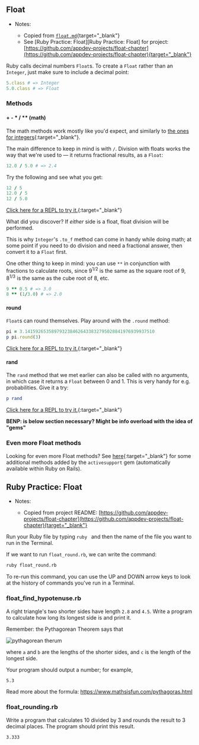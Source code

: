 ## Float

- Notes:

  - Copied from [`float.md`](https://github.com/firstdraft/appdev-chapters/blob/benp-edits/float.md){target="_blank"}
  - See [Ruby Practice: Float][Ruby Practice: Float] for project: [https://github.com/appdev-projects/float-chapter](https://github.com/appdev-projects/float-chapter){target="_blank"}

Ruby calls decimal numbers `Float`s. To create a `Float` rather than an `Integer`, just make sure to include a decimal point:

```ruby
5.class # => Integer
5.0.class # => Float
```

### Methods

#### + - * / ** (math)

The math methods work mostly like you'd expect, and similarly to [the ones for integers](https://chapters.firstdraft.com/chapters/760#-------math){:target="_blank"}.

The main difference to keep in mind is with `/`. Division with floats works the way that we're used to — it returns fractional results, as a `Float`:

```ruby
12.0 / 5.0 # => 2.4
```

Try the following and see what you get:

```ruby
12 / 5
12.0 / 5
12 / 5.0
```

[Click here for a REPL to try it.](https://repl.it/@raghubetina/Float-math){:target="_blank"}

What did you discover? If _either_ side is a float, float division will be performed.

This is why `Integer`'s `.to_f` method can come in handy while doing math; at some point if you need to do division and need a fractional answer, then convert it to a `Float` first.

One other thing to keep in mind: you can use `**` in conjunction with fractions to calculate roots, since 9<sup>1/2</sup> is the same as the square root of 9, 8<sup>1/3</sup> is the same as the cube root of 8, etc.

```ruby
9 ** 0.5 # => 3.0
8 ** (1/3.0) # => 2.0
```

#### round

`Float`s can round themselves. Play around with the `.round` method:

```ruby
pi = 3.1415926535897932384626433832795028841976939937510
p pi.round(3)
```

[Click here for a REPL to try it.](https://repl.it/@raghubetina/round){:target="_blank"}

#### rand

The `rand` method that we met earlier can also be called with no arguments, in which case it returns a `Float` between 0 and 1. This is very handy for e.g. probabilities. Give it a try:

```ruby
p rand
```

[Click here for a REPL to try it.](https://repl.it/@raghubetina/float-rand){:target="_blank"}

**BENP: is below section necessary? Might be info overload with the idea of "gems"**

### Even more Float methods

Looking for even more Float methods? See [here](https://chapters.firstdraft.com/chapters/853){:target="_blank"} for some additional methods added by the `activesupport` gem (automatically available within Ruby on Rails).

## Ruby Practice: Float

- Notes:

  - Copied from project README: [https://github.com/appdev-projects/float-chapter](https://github.com/appdev-projects/float-chapter){target="_blank"}

Run your Ruby file by typing `ruby ` and then the name of the file you want to run in the Terminal.

If we want to run `float_round.rb`, we can write the command:

```bash
ruby float_round.rb
```

To re-run this command, you can use the UP and DOWN arrow keys to look at the history of commands you've run in a Terminal.

### float_find_hypotenuse.rb
A right triangle's two shorter sides have length `2.8` and `4.5`. Write a program to calculate how long its longest side is and print it.

Remember: the Pythagorean Theorem says that

![pythagorean therum](pythagorous.png)


where `a` and `b` are the lengths of the shorter sides, and `c` is the length of the longest side.

Your program should output a number; for example,

```bash
5.3
```

Read more about the formula: https://www.mathsisfun.com/pythagoras.html

### float_rounding.rb
Write a program that calculates 10 divided by 3 and rounds the result to 3 decimal places. The program should print this result.

```bash
3.333
```
